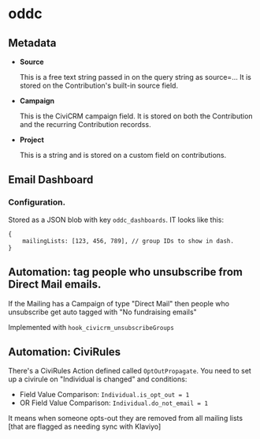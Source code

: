 # oddc

## Metadata

- **Source**

   This is a free text string passed in on the query string as source=...
   It is stored on the Contribution's built-in source field.

- **Campaign**

   This is the CiviCRM campaign field. It is stored on both the Contribution and
   the recurring Contribution recordss.

- **Project**

   This is a string and is stored on a custom field on contributions.

## Email Dashboard

### Configuration.

Stored as a JSON blob with key `oddc_dashboards`. IT looks like this:

    {
        mailingLists: [123, 456, 789], // group IDs to show in dash.
    }

## Automation: tag people who unsubscribe from Direct Mail emails.

If the Mailing has a Campaign of type "Direct Mail" then people who unsubscribe
get auto tagged with "No fundraising emails"

Implemented with `hook_civicrm_unsubscribeGroups`

## Automation: CiviRules

There's a CiviRules Action defined called `OptOutPropagate`. You need to
set up a civirule on "Individual is changed" and conditions:

- Field Value Comparison: `Individual.is_opt_out = 1`
- OR Field Value Comparison: `Individual.do_not_email = 1`

It means when someone opts-out they are removed from all mailing lists
[that are flagged as needing sync with Klaviyo]
